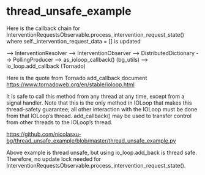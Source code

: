 # thread_unsafe_example

Here is the callback chain for
InterventionRequestsObservable.process_intervention_request_state()
where self._intervention_request_data = [] is updated

--> InterventionResolver
--> InterventionObserver
--> DistributedDictionary
--> PollingProducer
--> as_ioloop_callback() (bg_utils)
--> io_loop.add_callback (Tornado)

Here is the quote from Tornado add_callback document
https://www.tornadoweb.org/en/stable/ioloop.html

It is safe to call this method from any thread at any time, except from a signal handler. Note that this is the only method in IOLoop that makes this thread-safety guarantee; all other interaction with the IOLoop must be done from that IOLoop’s thread. add_callback() may be used to transfer control from other threads to the IOLoop’s thread.

https://github.com/nicolasxu-bg/thread_unsafe_example/blob/master/thread_unsafe_example.py

Above example is thread unsafe, but using io_loop.add_back is thread safe. Therefore, no update lock needed for InterventionRequestsObservable.process_intervention_request_state().




